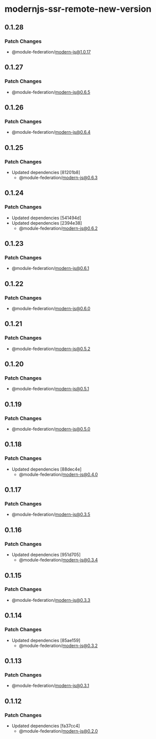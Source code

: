 # modernjs-ssr-remote-new-version

## 0.1.28

### Patch Changes

- @module-federation/modern-js@1.0.17

## 0.1.27

### Patch Changes

- @module-federation/modern-js@0.6.5

## 0.1.26

### Patch Changes

- @module-federation/modern-js@0.6.4

## 0.1.25

### Patch Changes

- Updated dependencies [81201b8]
  - @module-federation/modern-js@0.6.3

## 0.1.24

### Patch Changes

- Updated dependencies [541494d]
- Updated dependencies [2394e38]
  - @module-federation/modern-js@0.6.2

## 0.1.23

### Patch Changes

- @module-federation/modern-js@0.6.1

## 0.1.22

### Patch Changes

- @module-federation/modern-js@0.6.0

## 0.1.21

### Patch Changes

- @module-federation/modern-js@0.5.2

## 0.1.20

### Patch Changes

- @module-federation/modern-js@0.5.1

## 0.1.19

### Patch Changes

- @module-federation/modern-js@0.5.0

## 0.1.18

### Patch Changes

- Updated dependencies [88dec4e]
  - @module-federation/modern-js@0.4.0

## 0.1.17

### Patch Changes

- @module-federation/modern-js@0.3.5

## 0.1.16

### Patch Changes

- Updated dependencies [951d705]
  - @module-federation/modern-js@0.3.4

## 0.1.15

### Patch Changes

- @module-federation/modern-js@0.3.3

## 0.1.14

### Patch Changes

- Updated dependencies [85ae159]
  - @module-federation/modern-js@0.3.2

## 0.1.13

### Patch Changes

- @module-federation/modern-js@0.3.1

## 0.1.12

### Patch Changes

- Updated dependencies [fa37cc4]
  - @module-federation/modern-js@0.2.0
